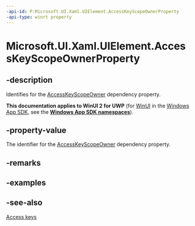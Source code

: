```yaml
---
-api-id: P:Microsoft.UI.Xaml.UIElement.AccessKeyScopeOwnerProperty
-api-type: winrt property
---
```


<!-- Property syntax
public Windows.UI.Xaml.DependencyProperty AccessKeyScopeOwnerProperty { get; }
-->

# Microsoft.UI.Xaml.UIElement.AccessKeyScopeOwnerProperty

## -description
Identifies for the [AccessKeyScopeOwner](uielement_accesskeyscopeowner.md) dependency property.

**This documentation applies to WinUI 2 for UWP** (for [WinUI](/windows/apps/winui/winui3/) in the [Windows App SDK](/windows/apps/windows-app-sdk/), see the **[Windows App SDK namespaces](/windows/windows-app-sdk/api/winrt/)**).

## -property-value
The identifier for the [AccessKeyScopeOwner](uielement_accesskeyscopeowner.md) dependency property.

## -remarks

## -examples

## -see-also
[Access keys](/windows/apps/design/input/access-keys)
